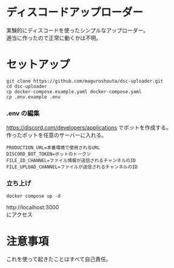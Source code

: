 # ディスコードアップローダー

実験的にディスコードを使ったシンプルなアップローダー。  
適当に作ったので正常に動くかは不明。

# セットアップ

```
git clone https://github.com/maguroshouta/dsc-uploader.git
cd dsc-uploader
cp docker-compose.example.yaml docker-compose.yaml
cp .env.example .env
```

### .env の編集

https://discord.com/developers/applications でボットを作成する。  
作ったボットを任意のサーバーに入れる。

```
PRODUCTION_URL=本番環境で使用されるURL
DISCORD_BOT_TOKEN=ボットのトークン
FILE_ID_CHANNEL=ファイル情報が送信されるチャンネルのID
FILE_UPLOAD_CHANNEL=ファイルが送信されるチャンネルのID
```

### 立ち上げ

```
docker compose up -d
```

http://localhost:3000  
にアクセス

# 注意事項

これを使って起きたことはすべて自己責任。
